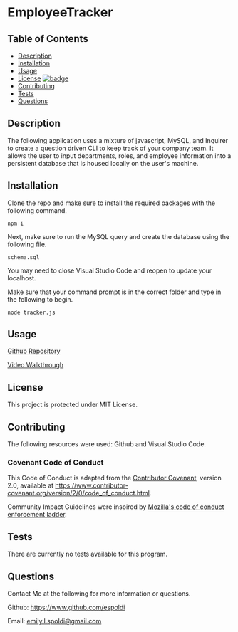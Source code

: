 # EmployeeTracker

## Table of Contents

* [Description](#Description)
* [Installation](#Installation)
* [Usage](#Usage)
* [License](#License) [![badge](https://img.shields.io/badge/License-MIT-yellow.svg)](https://opensource.org/licenses/MIT)
* [Contributing](#Contributing)
* [Tests](#Tests)
* [Questions](#Questions)

## Description

The following application uses a mixture of javascript, MySQL, and Inquirer to create a question driven CLI to keep track of your company team. It allows the user to input departments, roles, and employee information into a persistent database that is housed locally on the user's machine.

## Installation

Clone the repo and make sure to install the required packages with the following command.

    npm i

Next, make sure to run the MySQL query and create the database using the following file.

    schema.sql

You may need to close Visual Studio Code and reopen to update your localhost. 

Make sure that your command prompt is in the correct folder and type in the following to begin.

    node tracker.js

## Usage

[Github Repository](https://github.com/espoldi/EmployeeTracker)

[Video Walkthrough]()

## License

This project is protected under MIT License.

## Contributing

The following resources were used: Github and Visual Studio Code.

### Covenant Code of Conduct

This Code of Conduct is adapted from the [Contributor Covenant][homepage],
version 2.0, available at
https://www.contributor-covenant.org/version/2/0/code_of_conduct.html.

Community Impact Guidelines were inspired by [Mozilla's code of conduct
enforcement ladder](https://github.com/mozilla/diversity).

[homepage]: https://www.contributor-covenant.org

## Tests

There are currently no tests available for this program.

## Questions

Contact Me at the following for more information or questions.

Github: https://www.github.com/espoldi

Email: emily.l.spoldi@gmail.com